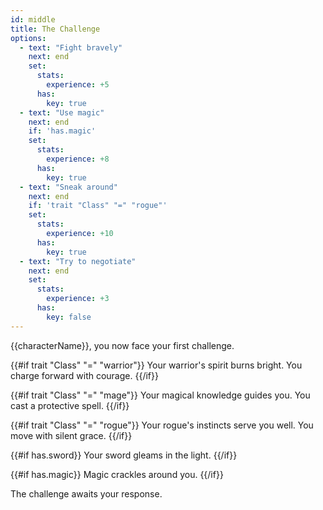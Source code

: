 ```yaml
---
id: middle
title: The Challenge
options:
  - text: "Fight bravely"
    next: end
    set:
      stats:
        experience: +5
      has:
        key: true
  - text: "Use magic"
    next: end
    if: 'has.magic'
    set:
      stats:
        experience: +8
      has:
        key: true
  - text: "Sneak around"
    next: end
    if: 'trait "Class" "=" "rogue"'
    set:
      stats:
        experience: +10
      has:
        key: true
  - text: "Try to negotiate"
    next: end
    set:
      stats:
        experience: +3
      has:
        key: false
---
```


{{characterName}}, you now face your first challenge.

{{#if trait "Class" "=" "warrior"}}
Your warrior's spirit burns bright. You charge forward with courage.
{{/if}}

{{#if trait "Class" "=" "mage"}}
Your magical knowledge guides you. You cast a protective spell.
{{/if}}

{{#if trait "Class" "=" "rogue"}}
Your rogue's instincts serve you well. You move with silent grace.
{{/if}}

{{#if has.sword}}
Your sword gleams in the light.
{{/if}}

{{#if has.magic}}
Magic crackles around you.
{{/if}}

The challenge awaits your response.

